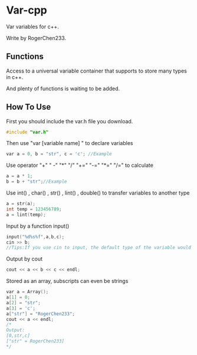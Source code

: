 # Var-cpp
Var variables for c++.

Write by RogerChen233.

## Functions

Access to a universal variable container that supports to store many types in c++.

And plenty of functions is waiting to be added.

## How To Use

First you should include the var.h file you download.

```c++
#include "var.h"
```

Then use "var [variable name] " to declare variables

```c++
var a = 0, b = "str", c = 'c'; //Example
```

Use operator "+" " -" "\*" "/" "+=" "-=" "\*=" "/=" to calculate

```c++
a = a * 1;
b = b + "str";//Example
```

Use int() , char() , str() , lint() , double() to transfer variables to another type

```c++
a = str(a);
int temp = 123456789;
a = lint(temp);
```

Input by a function input()

```c++
input("%d%s%f",a,b,c);
cin >> b;
//Tips:If you use cin to input, the default type of the variable would be string.
```

Output by cout

```c++
cout << a << b << c << endl;
```

Stored as an array, subscripts can even be strings

```c++
var a = Array();
a[1] = 0;
a[2] = "str";
a[3] = 'c';
a["str"] = "RogerChen233";
cout << a << endl;
/*
Output:
[0,str,c]
["str" = RogerChen233]
*/
```

